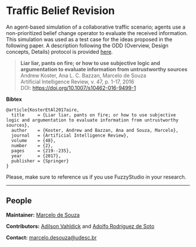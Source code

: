 # Traffic Belief Revision

An agent-based simulation of a collaborative traffic scenario; agents use a non-prioritized belief change operator to evaluate the received information. This simulation was used as a test case for the ideas proposed in the following paper. A description following the ODD (Overview, Design concepts, Details) protocol is provided [here](odd-description.pdf).

> **Liar liar, pants on fire; or how to use subjective logic and argumentation to evaluate information from untrustworthy sources**<br>
> Andrew Koster, Ana L. C. Bazzan, Marcelo de Souza<br>
> Artificial Intelligence Review, v. 47, p. 1-17, 2016<br>
> DOI: https://doi.org/10.1007/s10462-016-9499-1

**Bibtex**

```
@article{KosterEtAl2017aire,
  title     = {Liar liar, pants on fire; or how to use subjective logic and argumentation to evaluate information from untrustworthy sources},
  author    = {Koster, Andrew and Bazzan, Ana and Souza, Marcelo},
  journal   = {Artificial Intelligence Review},
  volume    = {48},
  number    = {2},
  pages     = {219--235},
  year      = {2017},
  publisher = {Springer}
}
```

Please, make sure to reference us if you use FuzzyStudio in your research.

***

## People

**Maintainer:** [Marcelo de Souza](https://souzamarcelo.github.io)

**Contributors:** [Adilson Vahldick](https://sites.google.com/site/adilsonv77) and [Adolfo Rodríguez de Soto](https://orcid.org/0000-0002-3478-4590)

**Contact:** marcelo.desouza@udesc.br
